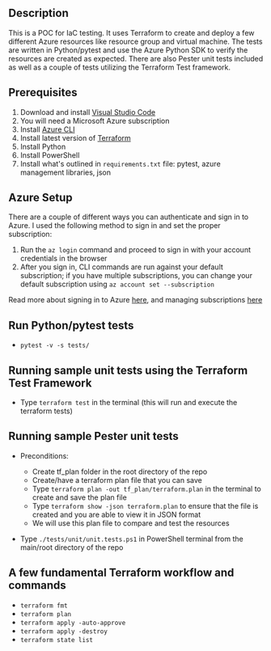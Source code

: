## Description

This is a POC for IaC testing. It uses Terraform to create and deploy a few different Azure resources like resource group and virtual machine. The tests are written in Python/pytest and use the Azure Python SDK to verify the resources are created as expected. There are also Pester unit tests included as well as a couple of tests utilizing the Terraform Test framework.


## Prerequisites

1. Download and install [Visual Studio Code](https://code.visualstudio.com/download)
2. You will need a Microsoft Azure subscription
3. Install [Azure CLI](https://learn.microsoft.com/en-us/cli/azure/install-azure-cli)
4. Install latest version of [Terraform](https://developer.hashicorp.com/terraform/tutorials/aws-get-started/install-cli)
5. Install Python
6. Install PowerShell
7. Install what's outlined in `requirements.txt` file: pytest, azure management libraries, json


## Azure Setup

There are a couple of different ways you can authenticate and sign in to Azure. I used the following method to sign in and set the proper subscription:

1. Run the `az login` command and proceed to sign in with your account credentials in the browser
2. After you sign in, CLI commands are run against your default subscription; if you have multiple subscriptions, you can change your default subscription using `az account set --subscription`

Read more about signing in to Azure [here](https://learn.microsoft.com/en-us/cli/azure/authenticate-azure-cli), and managing subscriptions [here](https://learn.microsoft.com/en-us/cli/azure/manage-azure-subscriptions-azure-cli)


## Run Python/pytest tests

- `pytest -v -s tests/`


## Running sample unit tests using the Terraform Test Framework

- Type `terraform test` in the terminal (this will run and execute the terraform tests)


## Running sample Pester unit tests

- Preconditions:
    - Create tf_plan folder in the root directory of the repo
    - Create/have a terraform plan file that you can save
    - Type `terraform plan -out tf_plan/terraform.plan` in the terminal to create and save the plan file
    - Type `terraform show -json terraform.plan` to ensure that the file is created and you are able to view it in JSON format
    - We will use this plan file to compare and test the resources

- Type `./tests/unit/unit.tests.ps1` in PowerShell terminal from the main/root directory of the repo


## A few fundamental Terraform workflow and commands

- `terraform fmt`
- `terraform plan`
- `terraform apply -auto-approve`
- `terraform apply -destroy`
- `terraform state list`